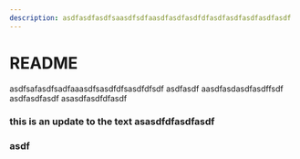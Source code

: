 ```yaml
---
description: asdfasdfasdfsaasdfsdfaasdfasdfasdfdfasdfasdfasdfasdfasdf
---
```


# README

asdfsafasdfsadfaaasdfsasdfdfsasdfdfsdf asdfasdf aasdfasdasdfasdffsdf asdfasdfasdf asasdfasdfdfasdf

### this is an update to the text asasdfdfasdfasdf

### asdf
